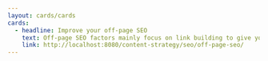 ```yaml
---
layout: cards/cards
cards:
  - headline: Improve your off-page SEO
    text: Off-page SEO factors mainly focus on link building to give your content more authority. This also builds trust with your users.
    link: http://localhost:8080/content-strategy/seo/off-page-seo/
---
```


